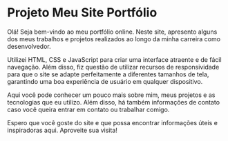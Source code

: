 # Projeto Meu Site Portfólio

Olá! Seja bem-vindo ao meu portfólio online. Neste site, apresento alguns dos meus trabalhos e projetos realizados ao longo da minha carreira como desenvolvedor.

Utilizei HTML, CSS e JavaScript para criar uma interface atraente e de fácil navegação. Além disso, fiz questão de utilizar recursos de responsividade para que o site se adapte perfeitamente a diferentes tamanhos de tela, garantindo uma boa experiência de usuário em qualquer dispositivo.

Aqui você pode conhecer um pouco mais sobre mim, meus projetos e as tecnologias que eu utilizo. Além disso, há também informações de contato caso você queira entrar em contato ou trabalhar comigo.

Espero que você goste do site e que possa encontrar informações úteis e inspiradoras aqui. Aproveite sua visita!
